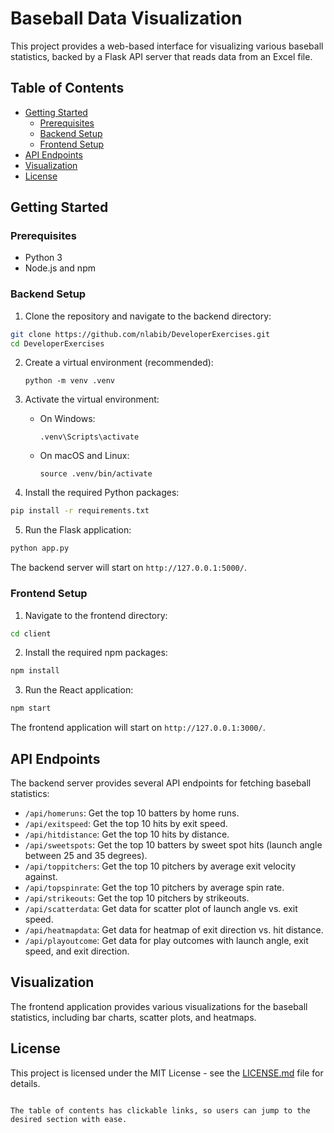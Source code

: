 # Baseball Data Visualization

This project provides a web-based interface for visualizing various baseball statistics, backed by a Flask API server that reads data from an Excel file.

## Table of Contents

- [Getting Started](#getting-started)
  - [Prerequisites](#prerequisites)
  - [Backend Setup](#backend-setup)
  - [Frontend Setup](#frontend-setup)
- [API Endpoints](#api-endpoints)
- [Visualization](#visualization)
- [License](#license)

## Getting Started

### Prerequisites

- Python 3
- Node.js and npm

### Backend Setup

1. Clone the repository and navigate to the backend directory:

```sh
git clone https://github.com/nlabib/DeveloperExercises.git
cd DeveloperExercises
```

2. Create a virtual environment (recommended):

   ```
   python -m venv .venv
   ```

3. Activate the virtual environment:

   - On Windows:

     ```
     .venv\Scripts\activate
     ```

   - On macOS and Linux:

     ```
     source .venv/bin/activate
     ```

4. Install the required Python packages:

```sh
pip install -r requirements.txt
```

5. Run the Flask application:

```sh
python app.py
```

The backend server will start on `http://127.0.0.1:5000/`.

### Frontend Setup

1. Navigate to the frontend directory:

```sh
cd client
```

2. Install the required npm packages:

```sh
npm install
```

3. Run the React application:

```sh
npm start
```

The frontend application will start on `http://127.0.0.1:3000/`.

## API Endpoints

The backend server provides several API endpoints for fetching baseball statistics:

- `/api/homeruns`: Get the top 10 batters by home runs.
- `/api/exitspeed`: Get the top 10 hits by exit speed.
- `/api/hitdistance`: Get the top 10 hits by distance.
- `/api/sweetspots`: Get the top 10 batters by sweet spot hits (launch angle between 25 and 35 degrees).
- `/api/toppitchers`: Get the top 10 pitchers by average exit velocity against.
- `/api/topspinrate`: Get the top 10 pitchers by average spin rate.
- `/api/strikeouts`: Get the top 10 pitchers by strikeouts.
- `/api/scatterdata`: Get data for scatter plot of launch angle vs. exit speed.
- `/api/heatmapdata`: Get data for heatmap of exit direction vs. hit distance.
- `/api/playoutcome`: Get data for play outcomes with launch angle, exit speed, and exit direction.

## Visualization

The frontend application provides various visualizations for the baseball statistics, including bar charts, scatter plots, and heatmaps.

## License

This project is licensed under the MIT License - see the [LICENSE.md](LICENSE.md) file for details.

```

The table of contents has clickable links, so users can jump to the desired section with ease.
```
